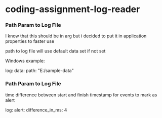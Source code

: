 # coding-assignment-log-reader

### Path Param to Log File ###
I know that this should be in arg but i decided to put it in application properties to faster use

path to log file
will use default data set if not set

Windows example:

log:
  data:
    path: "E:/sample-data"

### Path Param to Log File ###

time difference between start and finish timestamp for events to mark as alert

log:
  alert:
    difference_in_ms: 4